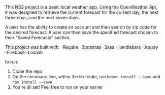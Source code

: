 This NSS project is a basic local weather app. Using the OpenWeather Api, it was designed to retrieve the current forecast for the current day, the next three days, and the next seven days. 

A user has the ability to create an account and then search by zip code for the desired forecast. A user can then save the specified forecast chosen to their "Saved Forecasts" section. 

This project was built with:
  -Require
  -Bootstrap
  -Sass
  -Handlebars
  -Jquery
  -Firebase
  -Lodash

  to run:
  1. Clone the repo
  2. On the command line, within the lib folder, run `bower install --save` and `npm install --save`
  3. You're all set! Feel free to run on your server
